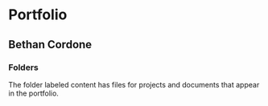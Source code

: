 # Portfolio

## Bethan Cordone

### Folders

The folder labeled content has files for projects and documents that appear in the portfolio.

